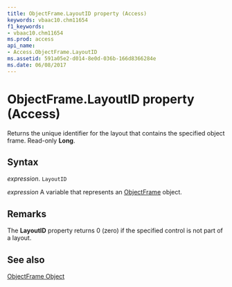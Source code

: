 ```yaml
---
title: ObjectFrame.LayoutID property (Access)
keywords: vbaac10.chm11654
f1_keywords:
- vbaac10.chm11654
ms.prod: access
api_name:
- Access.ObjectFrame.LayoutID
ms.assetid: 591a05e2-d014-8e0d-036b-166d8366284e
ms.date: 06/08/2017
---
```



# ObjectFrame.LayoutID property (Access)

Returns the unique identifier for the layout that contains the specified object frame. Read-only  **Long**.


## Syntax

_expression_. `LayoutID`

_expression_ A variable that represents an [ObjectFrame](Access.ObjectFrame.md) object.


## Remarks

The  **LayoutID** property returns 0 (zero) if the specified control is not part of a layout.


## See also


[ObjectFrame Object](Access.ObjectFrame.md)

